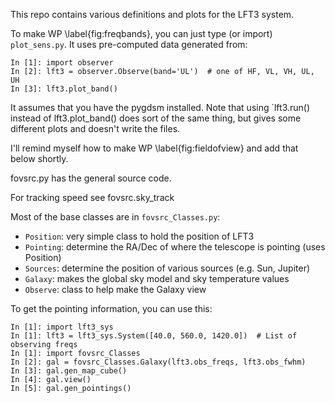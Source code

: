 This repo contains various definitions and plots for the LFT3 system.

To make WP \label{fig:freqbands}, you can just type (or import) `plot_sens.py`.  It uses pre-computed data generated from:

```
In [1]: import observer
In [2]: lft3 = observer.Observe(band='UL')  # one of HF, VL, VH, UL, UH
In [3]: lft3.plot_band()
```

It assumes that you have the pygdsm installed.
Note that using `lft3.run() instead of lft3.plot_band() does sort of the same thing, but gives some different plots and doesn't write the files.

I'll remind myself how to make WP \label{fig:fieldofview} and add that below shortly.

fovsrc.py has the general source code.

For tracking speed see fovsrc.sky_track

Most of the base classes are in `fovsrc_Classes.py`:

 - `Position`: very simple class to hold the position of LFT3
 - `Pointing`: determine the RA/Dec of where the telescope is pointing (uses Position)
 - `Sources`: determine the position of various sources (e.g. Sun, Jupiter)
 - `Galaxy`: makes the global sky model and sky temperature values
 - `Observe`: class to help make the Galaxy view

To get the pointing information, you can use this:

```
In [1]: import lft3_sys
In [1]: lft3 = lft3_sys.System([40.0, 560.0, 1420.0])  # List of observing freqs
In [1]: import fovsrc_Classes
In [2]: gal = fovsrc_Classes.Galaxy(lft3.obs_freqs, lft3.obs_fwhm)
In [3]: gal.gen_map_cube()
In [4]: gal.view()
In [5]: gal.gen_pointings()
```